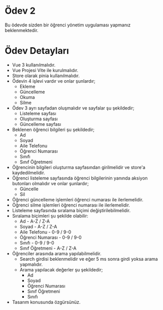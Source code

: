 # Ödev 2

Bu ödevde sizden bir öğrenci yönetim uygulaması yapmanız beklenmektedir.

# Ödev Detayları

- Vue 3 kullanılmalıdır.
- Vue Projesi Vite ile kurulmalıdır.
- Store olarak pinia kullanılmalıdır.
- Ödevin 4 işlevi vardır ve onlar şunlardır;
    - Ekleme
    - Güncelleme
    - Okuma
    - Silme
- Ödev 3 ayrı sayfadan oluşmalıdır ve sayfalar şu şekildedir;
    - Listeleme sayfası
    - Oluşturma sayfası
    - Güncelleme sayfası
- Beklenen öğrenci bilgileri şu şekildedir;
    - Ad
    - Soyad
    - Aile Telefonu
    - Öğrenci Numarası
    - Sınıfı
    - Sınıf Öğretmeni
- Öğrencinin bilgileri oluşturma sayfasından girilmelidir ve store'a kaydedilmelidir.
- Öğrenci listeleme sayfasında öğrenci bilgilerinin yanında aksiyon butonları olmalıdır ve onlar şunlardır;
    - Güncelle
    - Sil
- Öğrenci güncelleme işlemleri öğrenci numarası ile ilerlemelidir.
- Öğrenci silme işlemleri öğrenci numarası ile ilerlemelidir.
- Listeleme sayfasında sıralama biçimi değiştirilebilmelidir.
- Sıralama biçimleri şu şekilde olabilir:
    - Ad - A-Z / Z-A
    - Soyad - A-Z / Z-A
    - Aile Telefonu - 0-9 / 9-0
    - Öğrenci Numarası - 0-9 / 9-0
    - Sınıfı - 0-9 / 9-0
    - Sınıf Öğretmeni - A-Z / Z-A
- Öğrenciler arasında arama yapılabilmelidir.
    - Search girdisi beklenmelidir ve eğer 5 ms sonra girdi yoksa arama yapmalıdır.
    - Arama yapılacak değerler şu şekildedir;
        - Ad
        - Soyad
        - Öğrenci Numarası
        - Sınıf Öğretmeni
        - Sınıfı
- Tasarım konusunda özgürsünüz.
